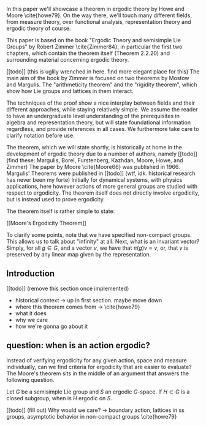 In this paper we'll showcase a theorem in ergodic theory by Howe and Moore \cite{howe79}. On the way there, we'll touch many different fields, from measure theory, over functional analysis, representation theory and ergodic theory of course.

This paper is based on the book "Ergodic Theory and semisimple Lie Groups" by Robert Zimmer \cite{Zimmer84}, in particular the first two chapters, which contain the theorem itself (Theorem 2.2.20) and surrounding material concerning ergodic theory.

[[todo]] (this is uglily wrenched in here. find more elegant place for this)
The main aim of the book by Zimmer is focused on two theorems by Mostow and Margulis.
The "arithmeticity theorem" and the "rigidity theorem", which show how Lie groups and lattices in them interact.

The techniques of the proof show a nice interplay between fields and their different approaches, while staying relatively simple.
We assume the reader to have an undergraduate level understanding of the prerequisites in algebra and representation theory, but will state foundational information regardless, and provide references in all cases.
We furthermore take care to clarify notation before use.

The theorem, which we will state shortly, is historically at home in the development of ergodic theory due to a number of authors, namely 
[[todo]] (find these: Margulis, Borel, Furstenberg, Kazhdan, Moore, Howe, and Zimmer)
The paper by Moore \cite{Moore66} was published in 1966. Margulis' Theorems were published in 
[[todo]] (wtf, idk. historical research has never been my forte) Initially for dynamical systems, with physics applications, here however actions of more general groups are studied with respect to ergodicity.
The theorem itself does not directly involve ergodicity, but is instead used to prove ergodicity.


The theorem itself is rather simple to state:

[[Moore's Ergodicity Theorem]]

To clarify some points, note that we have specified non-compact groups. This allows us to talk about "infinity" at all. Next, what is an invariant vector? Simply, for all $g\in G$, and a vector $v$, we have that $\pi(g)v = v$, or, that $v$ is preserved by any linear map given by the representation.

## Introduction

[[todo]] (remove this section once implemented)
- historical context -> up in first section. maybe move down
- where this theorem comes from -> \cite{howe79}
- what it does
- why we care
- how we're gonna go about it

## question: when is an action ergodic?
Instead of verifying ergodicity for any given action, space and measure individually, can we find criteria for ergodicity that are easier to evaluate? The Moore's theorem sits in the middle of an argument that answers the following question.

Let $G$ be a semisimple Lie group and $S$ an ergodic $G$-space. If $H\subset G$ is a closed subgroup, when is $H$ ergodic on $S$.

[[todo]] (fill out)
Why would we care? -> boundary action, lattices in ss groups, asymptotic behavior in non-compact groups \cite{howe79}